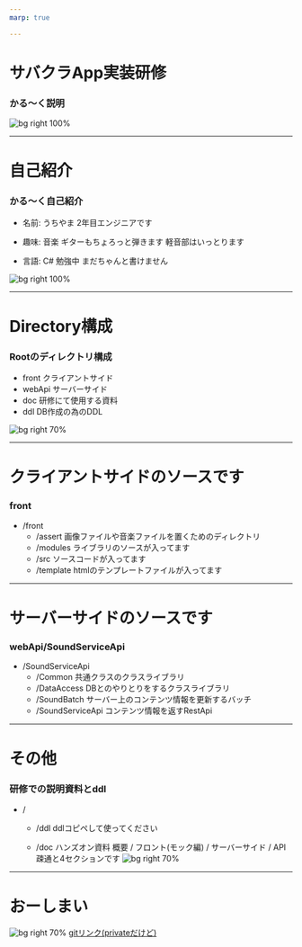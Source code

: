 ```yaml
---
marp: true

---
```

<!-- page_number: true -->

# サバクラApp実装研修
### かる～く説明

![bg right 100%](https://www.omg-ox.org/wp-content/uploads/2018/05/20160808195558-1.png)

---

# 自己紹介
### かる～く自己紹介

- 名前: うちやま
    2年目エンジニアです

- 趣味: 音楽
ギターもちょろっと弾きます
軽音部はいっとります

- 言語: C#
勉強中
まだちゃんと書けません

![bg right 100%](https://pbs.twimg.com/media/CKm3tfvUwAA1XBT.png)

---

# Directory構成
###  Rootのディレクトリ構成
- front
    クライアントサイド
- webApi
    サーバーサイド
- doc
    研修にて使用する資料
- ddl
    DB作成の為のDDL

![bg right 70%](https://stickershop.line-scdn.net/stickershop/v1/product/1448302/LINEStorePC/main.png;compress=true)

---

#  クライアントサイドのソースです
### front
- /front
    - /assert
画像ファイルや音楽ファイルを置くためのディレクトリ
    - /modules
    ライブラリのソースが入ってます
    - /src
    ソースコードが入ってます
    - /template
    htmlのテンプレートファイルが入ってます

---

#  サーバーサイドのソースです
### webApi/SoundServiceApi
- /SoundServiceApi
    - /Common
    共通クラスのクラスライブラリ
    - /DataAccess
    DBとのやりとりをするクラスライブラリ
    - /SoundBatch
    サーバー上のコンテンツ情報を更新するバッチ
    - /SoundServiceApi
    コンテンツ情報を返すRestApi

---

# その他
###  研修での説明資料とddl
- /
    - /ddl
    ddlコピペして使ってください

    - /doc
    ハンズオン資料
    概要 / フロント(モック編) / サーバーサイド / API疎通と4セクションです
![bg right 70%](https://static.comic-walker.com/sp/uploadimage/characters/2252.jpg)


---
# おーしまい


![bg right 70%](https://pbs.twimg.com/profile_images/1109130191220011009/deItWDi7_400x400.jpg)
[gitリンク(privateだけど)](https://github.com/muchiyama/cf_training)


